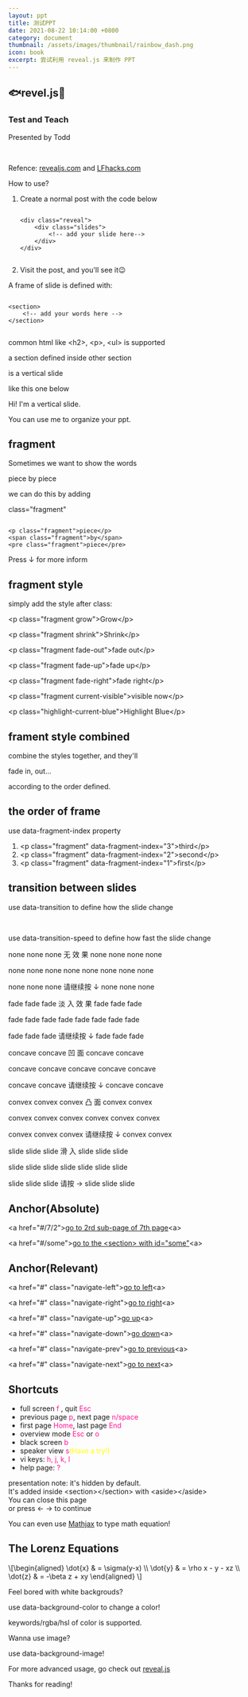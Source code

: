```yaml
---
layout: ppt
title: 测试PPT
date: 2021-08-22 10:14:00 +0800
category: document
thumbnail: /assets/images/thumbnail/rainbow_dash.png
icon: book
excerpt: 尝试利用 reveal.js 来制作 PPT
---
```


<div class="reveal">
    <div class="slides">
    <!--Title-->
    <section data-background-color="aquamarine">
        <h2>🐟revel.js🐳</h2>
        <h3>Test and Teach</h3>
        <p>Presented by Todd</p><br/>
        <p>Refence: <a href="https://revealjs.com/">revealjs.com</a>
        and <a href="https://www.lfhacks.com/assets/revealjs.html">LFhacks.com</a>
        </p>
    </section>
    <!--Slide 2-->
    <section>
        How to use?
        <ol>
            <li>Create a normal post with the code below
                <pre><code class="language-html" data-trim data-noescape>
&lt;div class="reveal"&gt;
    &lt;div class="slides"&gt;
        &lt;!-- add your slide here--&gt;
    &lt;/div>
&lt;/div&gt;
                </code></pre>
            </li>
            <li>Visit the post, and you'll see it😉</li>
        </ol>
    </section>
    <!--Slide 3-->
    <section>
        <p>A frame of slide is defined with:</p>
        <pre><code class="language-html" data-trim data-noescape>
&lt;section&gt;
    &lt;!-- add your words here --&gt;
&lt;/section&gt;
        </code></pre>
    <p>common html like &lt;h2&gt;, &lt;p&gt;, &lt;ul&gt; is supported</p>
    </section>
    <!--Slide 4-->
    <section>
        <section>
        <p>a section defined inside other section </p>
        <p>is a vertical slide</p>
        <p>like this one below</p>
        </section>
        <section>
        <p>Hi! I'm a vertical slide.</p>
        <p>You can use me to organize your ppt.</p>
        </section>
    </section>
    <!--Slide 5-->
    <section>
        <section>
        <h2>fragment</h2>
        <p class="fragment">Sometimes we want to show the words</p>
        <span class="fragment">piece</span>
        <span class="fragment">by</span>
        <span class="fragment">piece</span>
        <p class="fragment">we can do this by adding</p>
        <p class="fragment">class="fragment"</p>
        <pre class="fragment"><code class="language-html" data-trim data-noescape>
&lt;p class=&quot;fragment&quot;&gt;piece&lt;/p&gt;
&lt;span class=&quot;fragment&quot;&gt;by&lt;/span&gt;
&lt;pre class=&quot;fragment&quot;&gt;piece&lt;/pre&gt;</code></pre>
            <p class="fragment">Press ↓ for more inform</p>
        </section>
        <section>
            <h2>fragment style</h2>
            <span>simply add the style after class:</span>
            <p class="fragment grow">&lt;p class=&quot;fragment grow&quot;&gt;Grow&lt;/p&gt;</p>
            <p class="fragment shrink">&lt;p class=&quot;fragment shrink&quot;&gt;Shrink&lt;/p&gt;</p>
            <p class="fragment fade-out">&lt;p class=&quot;fragment fade-out&quot;&gt;fade out&lt;/p&gt;</p>
            <p class="fragment fade-up">&lt;p class=&quot;fragment fade-up&quot;&gt;fade up&lt;/p&gt;</p>
            <p class="fragment fade-right">&lt;p class=&quot;fragment fade-right&quot;&gt;fade right&lt;/p&gt;</p>
            <p class="fragment current-visible">&lt;p class=&quot;fragment current-visible&quot;&gt;visible now&lt;/p&gt;</p>
            <p class="fragment highlight-current-blue">&lt;p class=&quot;highlight-current-blue&quot;&gt;Highlight Blue&lt;/p&gt;</p>
        </section>
        <section>
            <h2>frament style combined</h2>
            <p><span>combine the styles together, and they'll</span></p>
            <span class="fragment fade-in">
                        <span class="fragment fade-out">
                            fade in, out...
                        </span>
            </span>
            <p>according to the order defined.</p>
        </section>
        <section>
            <h2>the order of frame</h2>
            <p>use data-fragment-index property</p>
            <ol>
            <li class="fragment" data-fragment-index="3">&lt;p class=&quot;fragment&quot; data-fragment-index=&quot;3&quot;&gt;third&lt;/p&gt;</li>
            <li class="fragment" data-fragment-index="2">&lt;p class=&quot;fragment&quot; data-fragment-index=&quot;2&quot;&gt;second&lt;/p&gt;</li>
            <li class="fragment" data-fragment-index="1">&lt;p class=&quot;fragment&quot; data-fragment-index=&quot;1&quot;&gt;first&lt;/p&gt;</li>
            </ol>
        </section>
    </section>
    <!--Slide 6-->
    <section>
        <section>
            <h2>transition between slides</h2>
            <p>use data-transition to define how the slide change</p><br>
            <p>use data-transition-speed to define how fast the slide change</p>
        </section>
        <section data-transition="none" data-transition-speed="slow">
            <p>none none none  无 效 果  none none none none</p>
            <p>none none none none none none none none</p>
            <p>none none none  请继续按 ↓ none none none</p>
        </section>
        <section data-transition="fade" data-transition-speed="slow">
            <p>fade fade fade 淡 入 效 果 fade fade fade</p>
            <p>fade fade fade fade  fade fade fade fade</p>
            <p>fade fade fade  请继续按 ↓ fade fade fade</p>
        </section>
        <section data-transition="concave" data-transition-speed="slow">
            <p>concave concave  凹  面  concave concave </p>
            <p>concave concave concave concave concave </p>
            <p>concave concave 请继续按 ↓ concave concave </p>
        </section>
        <section data-transition="convex" data-transition-speed="slow">
            <p>convex convex convex  凸 面  convex convex</p>
            <p>convex convex convex convex convex convex</p>
            <p>convex convex convex 请继续按 ↓ convex convex</p>
        </section>
        <section data-transition="slide" data-transition-speed="slow">
            <p>slide slide slide  滑 入 slide slide slide</p>
            <p>slide slide slide slide slide slide slide</p>
            <p>slide slide slide  请按 → slide slide slide</p>
        </section>
    </section>
    <!--Slide 7-->
    <section>
        <h2>Anchor(Absolute)</h2>
        <p>&lt;a href="#/7/2"&gt;<a href="#/7/2">go to 2rd sub-page of 7th page</a>&lt;a&gt;</p>
        <p>&lt;a href="#/some"&gt;<a href="#/some">go to the &lt;section&gt; with id="some"</a>&lt;a&gt;</p>
    </section>
    <section>
        <h2>Anchor(Relevant)</h2>
        <p>&lt;a href="#" class="navigate-left"&gt;<a href="#" class="navigate-left">go to left</a>&lt;a&gt;</p>
        <p>&lt;a href="#" class="navigate-right"&gt;<a href="#" class="navigate-right">go to right</a>&lt;a&gt;</p>
        <p>&lt;a href="#" class="navigate-up"&gt;<a href="#" class="navigate-up">go up</a>&lt;a&gt;</p>
        <p>&lt;a href="#" class="navigate-down"&gt;<a href="#" class="navigate-down">go down</a>&lt;a&gt;</p>
        <p>&lt;a href="#" class="navigate-prev"&gt;<a href="#" class="navigate-prev">go to previous</a>&lt;a&gt;</p>
        <p>&lt;a href="#" class="navigate-next"&gt;<a href="#" class="navigate-next">go to next</a>&lt;a&gt;</p>
    </section>
    <!--Slide 8-->
    <section>
        <h2>Shortcuts</h2>
        <ul>
        <li>full screen <span style='color:deeppink'>f</span> , quit <span style='color:deeppink'>Esc</span></li>
        <li>previous page <span style='color:deeppink'>p</span>, next page <span style='color:deeppink'>n/space</span></li>
        <li>first page <span style='color:deeppink'>Home</span>, last page <span style='color:deeppink'>End</span></li>
        <li>overview mode <span style='color:deeppink'>Esc</span> or <span style='color:deeppink'>o</span></li>
        <li>black screen <span style='color:deeppink'>b</span></li>
        <li>speaker view <span style='color:deeppink'>s</span><span class="fragment" style='color:yellow'>(Have a try!)</span></li>
        <li>vi keys: <span style='color:deeppink'>h, j, k, l</span></li>
        <li>help page: <span style='color:deeppink'>?</span></li>
        </ul>
        <aside class="notes">
            presentation note: it's hidden by default. <br>It's added inside &lt;section&gt;&lt;/section&gt; with &lt;aside&gt;&lt;/aside&gt;<br>You can close this page<br>or press ← → to continue
        </aside>
    </section>
    <!--Slide 9-->
    <section>
        <p>You can even use <a href="https://www.mathjax.org/">Mathjax</a> to type math equation!</p>
        <h2>The Lorenz Equations</h2>
        \[\begin{aligned}
        \dot{x} &amp; = \sigma(y-x) \\
        \dot{y} &amp; = \rho x - y - xz \\
        \dot{z} &amp; = -\beta z + xy
        \end{aligned} \]
    </section>
    <!--Slide 10-->
    <section>
        <section data-background-color="rgb(192, 72, 81)">
            <p>Feel bored with white backgrouds?</p>
            <p>use data-background-color to change a color!</p>
            <p>keywords/rgba/hsl of color is supported.</p>
        </section>
        <section data-background-image="http://i.giphy.com/90F8aUepslB84.gif">
            <p>Wanna use image?</p>
            <p>use data-background-image!</p>
        </section>
    </section>
    <section>
        <p>For more advanced usage, go check out <a href="https://revealjs.com/">reveal.js</a></p>
        <p>Thanks for reading!</p>
    </section>
    </div>
</div>